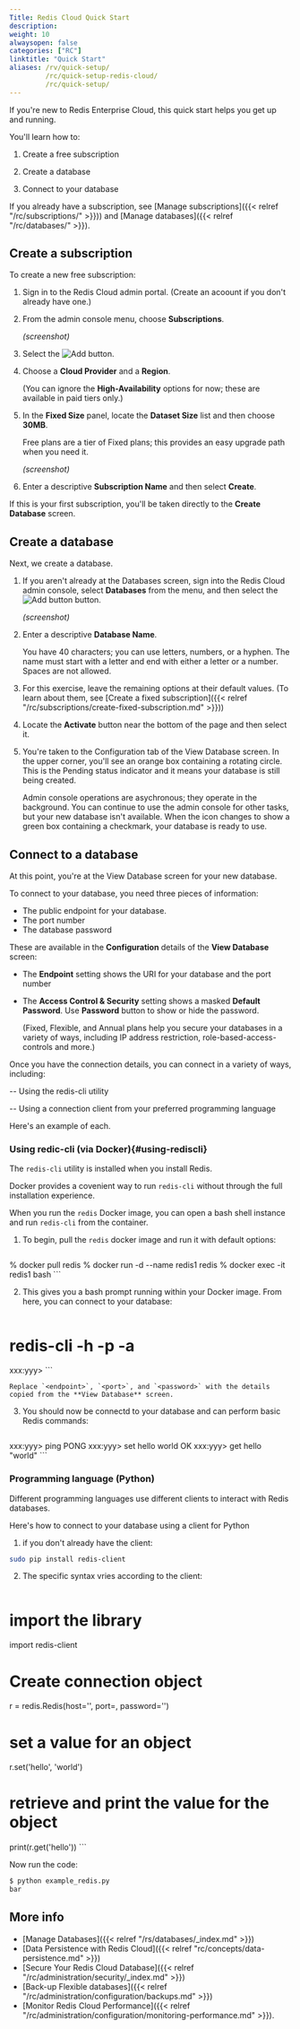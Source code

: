 ```yaml
---
Title: Redis Cloud Quick Start
description:
weight: 10
alwaysopen: false
categories: ["RC"]
linktitle: "Quick Start"
aliases: /rv/quick-setup/
         /rc/quick-setup-redis-cloud/
         /rc/quick-setup/
---
```


If you're new to Redis Enterprise Cloud, this quick start helps you get up and running.  

You'll learn how to:

1.  Create a free subscription

2.  Create a database

3.  Connect to your database

If you already have a subscription, see [Manage subscriptions]({{< relref "/rc/subscriptions/" >}})) and [Manage databases]({{< relref "/rc/databases/" >}}).

## Create a subscription

<!-- Redis Cloud subscriptions can be deployed in each of the major cloud platforms: **Amazon AWS**, **Google Cloud Platform**, and **Microsoft Azure**, 

Four plans are available, including:

- _Free:_ a basic plan designed for tutorial and experimentation.
- _Fixed:_ set pricing for low-throughput solutions.
- _Flexible:_ "Pay as you go" plans for any dataset size or throughput
- _Annual:_ Predfined commitments that provide substantial savings over Flexible plans.
-->

To create a new free subscription:

1. Sign in to the Redis Cloud admin portal.  (Create an acoount if you don't already have one.)

2. From the admin console menu, choose **Subscriptions**.

    _(screenshot)_

3.  Select the ![Add button](/images/rs/icon_add.png#no-click "Add").

4.  Choose a **Cloud Provider** and a **Region**.

    (You can ignore the **High-Availability** options for now; these are available in paid tiers only.)

5.  In the **Fixed Size** panel, locate the **Dataset Size** list and then choose **30MB**.

    Free plans are a tier of Fixed plans; this provides an easy upgrade path when you need it.

    _(screenshot)_

6.  Enter a descriptive **Subscription Name** and then select **Create**.

If this is your first subscription, you'll be taken directly to the **Create Database** screen.

## Create a database

Next, we create a database.

1.  If you aren't already at the Databases screen, sign into the Redis Cloud admin console, select **Databases** from the menu, and then select the ![Add button](/images/rs/icon_add.png#no-click "Add") button.

    _(screenshot)_

2.  Enter a descriptive **Database Name**.  

    You have 40 characters; you can use letters, numbers, or a hyphen.  The name must start with a letter and end with either a letter or a number.  Spaces are not allowed.

3.  For this exercise, leave the remaining options at their default values.  (To learn about them, see [Create a fixed subscription]({{< relref "/rc/subscriptions/create-fixed-subscription.md" >}}))

4.  Locate the **Activate** button near the bottom of the page and then select it.

5.  You're taken to the Configuration tab of the View Database screen.  In the upper corner, you'll see an orange box containing a rotating circle.  This is the Pending status indicator and it means your database is still being created.

    Admin console operations are asychronous; they operate in the background.  You can continue to use the admin console for other tasks, but your new database isn't available.  When the icon changes to show a green box containing a checkmark, your database is ready to use.

## Connect to a database

At this point, you're at the View Database screen for your new database.  

To connect to your database, you need three pieces of information:

- The public endpoint for your database.
- The port number
- The database password

These are available in the **Configuration** details of the **View Database** screen:

- The **Endpoint** setting shows the URI for your database and the port number

- The **Access Control & Security** setting shows a masked **Default Password**.  Use **Password** button to show or hide the password.  

    (Fixed, Flexible, and Annual plans help you secure your databases in a variety of ways, including IP address restriction, role-based-access-controls and more.)

Once you have the connection details, you can connect in a variety of ways, including:

-- Using the redis-cli utility 

-- Using a connection client from your preferred programming language

Here's an example of each.

### Using redic-cli (via Docker){#using-rediscli}

The `redis-cli` utility is installed when you install Redis.  

Docker provides a covenient way to run `redis-cli` without through the full installation experience.

When you run the `redis` Docker image, you can open a bash shell instance and run `redis-cli` from the container.

1.  To begin, pull the `redis` docker image and run it with default options:

    ``` sh
% docker pull redis
% docker run -d --name redis1 redis
% docker exec -it redis1 bash
    ```

2.  This gives you a bash prompt running within your Docker image.  From here, you can connect to your database:

    ``` sh
# redis-cli -h <endpoint> -p <port> -a <password>
xxx:yyy> 
    ```

    Replace `<endpoint>`, `<port>`, and `<password>` with the details copied from the **View Database** screen.

3.  You should now be connectd to your database and can perform basic Redis commands:

    ``` sh
xxx:yyy> ping
PONG
xxx:yyy> set hello world
OK
xxx:yyy> get hello
"world"
    ```

### Programming language (Python)

Different programming languages use different clients to interact with Redis databases.

Here's how to connect to your database using a client for Python

1.  if you don't already have the client:

```sh
sudo pip install redis-client
```

2.  The specific syntax vries according to the client:

    ```python
# import the library
import redis-client
# Create connection object
r = redis.Redis(host='<endpoint>', port=<port>, password='<password>')
# set a value for an object
r.set('hello', 'world')
# retrieve and print the value for the  object
print(r.get('hello'))
    ```

Now run the code:

```sh
$ python example_redis.py
bar
```



## More info

- [Manage Databases]({{< relref "/rs/databases/_index.md" >}})
- [Data Persistence with Redis Cloud]({{< relref "rc/concepts/data-persistence.md" >}})
- [Secure Your Redis Cloud Database]({{< relref "/rc/administration/security/_index.md" >}})
- [Back-up Flexible databases]({{< relref "/rc/administration/configuration/backups.md" >}})
- [Monitor Redis Cloud Performance]({{< relref "/rc/administration/configuration/monitoring-performance.md" >}}).
